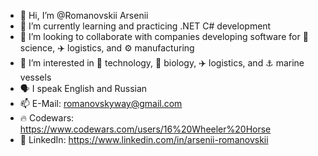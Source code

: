 - 👋 Hi, I’m @Romanovskii Arsenii
- 🌱 I’m currently learning and practicing .NET C# development
- 💞️ I’m looking to collaborate with companies developing software for 🔬 science, ✈️ logistics, and ⚙️ manufacturing
- 🤔 I’m interested in 📡 technology, 🧬 biology, ✈️ logistics, and ⚓ marine vessels 
- 🗣️ I speak English and Russian
- 📫 E-Mail:     romanovskyway@gmail.com
- 🔥 Codewars:   https://www.codewars.com/users/16%20Wheeler%20Horse
- 🪪 LinkedIn:   https://www.linkedin.com/in/arsenii-romanovskii

